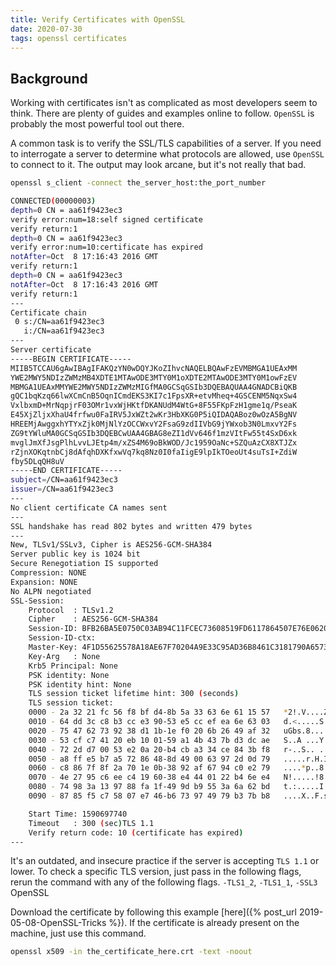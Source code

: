 ```yaml
---
title: Verify Certificates with OpenSSL
date: 2020-07-30
tags: openssl certificates
---
```


## Background
Working with certificates isn't as complicated as most developers seem to think.  There are plenty of guides and examples online to follow.  `OpenSSL` is probably the most powerful tool out there.

A common task is to verify the SSL/TLS capabilities of a server.  If you need to interrogate a server to determine what protocols are allowed, use `OpenSSL` to connect to it.  The output may look arcane, but it's not really that bad.

```bash
openssl s_client -connect the_server_host:the_port_number
```

```bash
CONNECTED(00000003)
depth=0 CN = aa61f9423ec3
verify error:num=18:self signed certificate
verify return:1
depth=0 CN = aa61f9423ec3
verify error:num=10:certificate has expired
notAfter=Oct  8 17:16:43 2016 GMT
verify return:1
depth=0 CN = aa61f9423ec3
notAfter=Oct  8 17:16:43 2016 GMT
verify return:1
---
Certificate chain
 0 s:/CN=aa61f9423ec3
   i:/CN=aa61f9423ec3
---
Server certificate
-----BEGIN CERTIFICATE-----
MIIB5TCCAU6gAwIBAgIFAKQzYN0wDQYJKoZIhvcNAQELBQAwFzEVMBMGA1UEAxMM
YWE2MWY5NDIzZWMzMB4XDTE1MTAwODE3MTY0M1oXDTE2MTAwODE3MTY0M1owFzEV
MBMGA1UEAxMMYWE2MWY5NDIzZWMzMIGfMA0GCSqGSIb3DQEBAQUAA4GNADCBiQKB
gQC1bqKzq66lwXCmCnB5OqnICmdEKS3KI7c1FpsXR+etvMheq+4GSCENM5NqxSw4
VxlbxmD+MrNqpjrF03OMr1vxWjHKtfDKANUdM4WtG+8F55FKpFzH1gme1q/PseaK
E45XjZljxXhaU4frfwu0FaIRV5JxWZt2wKr3HbXKG0P5iQIDAQABoz0wOzA5BgNV
HREEMjAwggxhYTYxZjk0MjNlYzOCCWxvY2FsaG9zdIIVbG9jYWxob3N0LmxvY2Fs
ZG9tYWluMA0GCSqGSIb3DQEBCwUAA4GBAG8eZI1dVv646f1mzVItFw55t4SxD6xk
mvglJmXfJsgPlhLvvLJEtp4m/xZS4M69oBkWOD/Jc1959OaNc+SZQuAzCX8XTJZx
rZjnXOKqtnbCj8dAfqhDXKfxwVq7kq8Nz0I0faIigE9lpIkTOeoUt4suTsI+ZdiW
fby5DLqQH8uV
-----END CERTIFICATE-----
subject=/CN=aa61f9423ec3
issuer=/CN=aa61f9423ec3
---
No client certificate CA names sent
---
SSL handshake has read 802 bytes and written 479 bytes
---
New, TLSv1/SSLv3, Cipher is AES256-GCM-SHA384
Server public key is 1024 bit
Secure Renegotiation IS supported
Compression: NONE
Expansion: NONE
No ALPN negotiated
SSL-Session:
    Protocol  : TLSv1.2
    Cipher    : AES256-GCM-SHA384
    Session-ID: BFB26BA5E0750C03AB94C11FCEC73608519FD6117864507E76E062003B6AEA41
    Session-ID-ctx:
    Master-Key: 4F1D55625578A18AE67F70204A9E33C95AD36B8461C3181790A65731765AE96AB25E0AB7D1CC82C364535A0C5F07DAC5
    Key-Arg   : None
    Krb5 Principal: None
    PSK identity: None
    PSK identity hint: None
    TLS session ticket lifetime hint: 300 (seconds)
    TLS session ticket:
    0000 - 2a 32 21 fc 56 f8 bf d4-8b 5a 33 63 6e 61 15 57   *2!.V....Z3cna.W
    0010 - 64 dd 3c c8 b3 cc e3 90-53 e5 cc ef ea 6e 63 03   d.<.....S....nc.
    0020 - 75 47 62 73 92 38 d1 1b-1e f0 20 6b 26 49 af 32   uGbs.8.... k&I.2
    0030 - 53 cf c7 41 20 eb 10 01-59 a1 4b 43 7b d3 dc ae   S..A ...Y.KC{...
    0040 - 72 2d d7 00 53 e2 0a 20-b4 cb a3 34 ce 84 3b f8   r-..S.. ...4..;.
    0050 - a8 ff e5 b7 a5 72 86 48-8d 49 00 63 97 2d 0d 79   .....r.H.I.c.-.y
    0060 - c8 86 7f 8f 2a 70 1e 0b-38 92 af 67 94 c0 e2 79   ....*p..8..g...y
    0070 - 4e 27 95 c6 ee c4 19 60-38 e4 44 01 22 b4 6e e4   N!.....!8.D.!.n.
    0080 - 74 98 3a 13 97 88 fa 1f-49 9d b9 55 3a 6a 62 bd   t.:.....I..U:jb.
    0090 - 87 85 f5 c7 58 07 e7 46-b6 73 97 49 79 b3 7b b8   ....X..F.s.Iy.{.

    Start Time: 1590697740
    Timeout   : 300 (sec)TLS 1.1
    Verify return code: 10 (certificate has expired)
---
```

It's an outdated, and insecure practice if the server is accepting `TLS 1.1` or lower.  To check a specific TLS version, just pass in the following flags, rerun the command with any of the following flags. `-TLS1_2`, `-TLS1_1`, `-SSL3`
OpenSSL

Download the certificate by following this example [here]({% post_url 2019-05-08-OpenSSL-Tricks %}).  If the certificate is already present on the machine, just use this command.
```bash
openssl x509 -in the_certificate_here.crt -text -noout
```